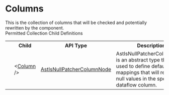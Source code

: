 # Columns

<div class="LanguageSummary"><div class ="SummaryItem">This is the collection of columns that will be checked and potentially rewritten by the component.</div></div><div class="SchemaBindingGroup"><div class="SchemaBindingGroupHeader">Permitted Collection Child Definitions</div><table id="SchemaBindingList" class="SchemaBindingList"><tbody><tr><th class="SchemaBindingIconColumnHeader">&nbsp;</th><th class="SchemaBindingNameColumnHeader">Child</th><th class="SchemaBindingTypeColumnHeader">API Type</th><th class="SchemaBindingSummaryColumnHeader">Description</th></tr><tr class="cd0"><td class="SchemaBindingIcon"><div class="NotRequired" /></td><td class="SchemaBindingName"><span class="punc">&lt;</span><a href=Varigence.Languages.Biml.Transformation.AstIsNullPatcherColumnNode.html">Column</a><span class="punc"> /&gt;</span></td><td class="SchemaBindingType"><a href="../api-reference/Varigence.Languages.Biml.Transformation.AstIsNullPatcherColumnNode.html">AstIsNullPatcherColumnNode</a></td><td class="SchemaBindingSummary">AstIsNullPatcherColumnNode is an abstract type that is used to define default value mappings that will replace null values in the specified dataflow column.</td></tr></tbody></table></div>